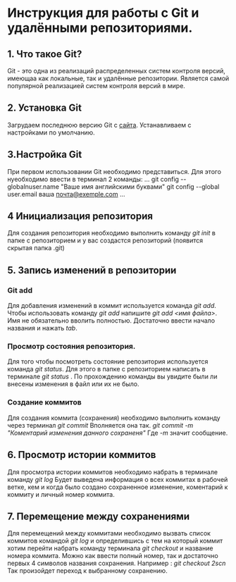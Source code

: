 # Инструкция для работы с Git и удалёнными репозиториями.

## 1. Что такое Git?
Git - это одна из реализаций распределенных систем контроля версий, имеющаа как локальные, так и удалённые репозитории. Является самой популярной реализацией систем контроля версий в мире.

## 2. Установка Git
Загрудаем последнюю версию Git c [сайта](https://git-scm.com/downloads).
Устанавливаем с настройками по умолчанию.

## 3.Настройка Git
При первом использовании Git необходимо представиться.
Для этого нуеобходимо ввести в терминал 2 команды:
...
git config --globalnuser.name "Ваше имя английскими буквами"
git config --global user.email ваша почта@exemple.com
...

## 4 Инициализация репозитория
Для создания репозитория необходимо выполнить команду *git init* в папке с репозиторием и у вас создастся репозиторий (появится скрытая папка .git)

## 5. Запись изменений в репозитории 

### Git add
Для добавления изменений в коммит используется команда *git add*. Чтобы использовать команду *git add* напишите *git add <имя файла>*. Имя не обязательно вволить полностью. Достаточно ввести начало названия и нажать *tab*.
### Просмотр состояния репозитория.
Для того чтобы посмотреть состояние репозитория используется команда  *git status*. Для этого в папке с репозиторием написать в терминале *git status* . По прохождению команды вы увидите были ли внесены изменения в файл или их не было.
###  Создание коммитов 
Для создания коммита (сохранения) необходимо выполнить команду через терминал *git commit*
Вполняется она так.
*git commit -m "Коментарий изменения данного сохраненя"*
Где *-m* значит сообщение.

## 6. Просмотр истории коммитов

Для просмотра истории коммитов необходимо набрать в терминале команду *git log*
Будет выведена информация о всех коммитах в рабочей ветке, кем и когда было создано сохраненное изменение, коментарий к коммиту и личный номер коммита.

## 7. Перемещение между сохранениями
Для перемещений между коммитами  необходимо вызвать список коммитов командой *git log* и определившись с тем на который коммит хотим перейти  набрать команду терминала *git checkout* и название номера коммита. Можно как ввести полный номер, так и достаточно первых 4 символов названия сохранения. 
Например : 
*git checkout 2scn*
Так произойдет переход к выбранному сохранению.
